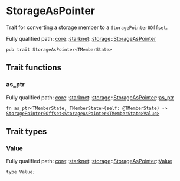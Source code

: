# StorageAsPointer

Trait for converting a storage member to a `StoragePointer0Offset`.

Fully qualified path: [core](./core.md)::[starknet](./core-starknet.md)::[storage](./core-starknet-storage.md)::[StorageAsPointer](./core-starknet-storage-StorageAsPointer.md)

<pre><code class="language-cairo">pub trait StorageAsPointer&lt;TMemberState&gt;</code></pre>

## Trait functions

### as_ptr

Fully qualified path: [core](./core.md)::[starknet](./core-starknet.md)::[storage](./core-starknet-storage.md)::[StorageAsPointer](./core-starknet-storage-StorageAsPointer.md)::[as_ptr](./core-starknet-storage-StorageAsPointer.md#as_ptr)

<pre><code class="language-cairo">fn as_ptr&lt;TMemberState, TMemberState&gt;(self: @TMemberState) -&gt; <a href="core-starknet-storage-StoragePointer0Offset.html">StoragePointer0Offset&lt;StorageAsPointer&lt;TMemberState&gt;Value&gt;</a></code></pre>


## Trait types

### Value

Fully qualified path: [core](./core.md)::[starknet](./core-starknet.md)::[storage](./core-starknet-storage.md)::[StorageAsPointer](./core-starknet-storage-StorageAsPointer.md)::[Value](./core-starknet-storage-StorageAsPointer.md#value)

<pre><code class="language-cairo">type Value;</code></pre>


